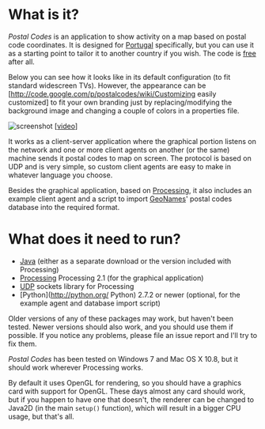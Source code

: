 What is it?
========

_Postal Codes_ is an application to show activity on a map based on postal code coordinates. It is designed for [Portugal](http://en.wikipedia.org/wiki/Portugal) specifically, but you can use it as a starting point to tailor it to another country if you wish. The code is [free](http://www.opensource.org/licenses/mit-license.php) after all.

Below you can see how it looks like in its default configuration (to fit standard widescreen TVs). However, the appearance can be [http://code.google.com/p/postalcodes/wiki/Customizing easily customized] to fit your own branding just by replacing/modifying the background image and changing a couple of colors in a properties file.

![screenshot](http://www.carlos-rodrigues.com/projects/postalcodes/postalcodes.jpg)
[[video](http://www.youtube.com/watch?v=0PTb9AgNhrE)]

It works as a client-server application where the graphical portion listens on the network and one or more client agents on another (or the same) machine sends it postal codes to map on screen. The protocol is based on UDP and is very simple, so custom client agents are easy to make in whatever language you choose.

Besides the graphical application, based on [Processing](http://processing.org/), it also includes an example client agent and a script to import [GeoNames](http://www.geonames.org/postal-codes/postal-codes-portugal.html)' postal codes database into the required format.


What does it need to run?
====================

  * [Java](http://www.oracle.com/technetwork/java/) (either as a separate download or the version included with Processing)
  * [Processing](http://processing.org/) Processing 2.1 (for the graphical application)
  * [UDP](http://ubaa.net/shared/processing/udp/) sockets library for Processing
  * [Python](http://python.org/ Python) 2.7.2 or newer (optional, for the example agent and database import script)

Older versions of any of these packages may work, but haven't been tested. Newer versions should also work, and you should use them if possible. If you notice any problems, please file an issue report and I'll try to fix them.

_Postal Codes_ has been tested on Windows 7 and Mac OS X 10.8, but it should work wherever Processing works.

By default it uses OpenGL for rendering, so you should have a graphics card with support for OpenGL. These days almost any card should work, but if you happen to have one that doesn't, the renderer can be changed to Java2D (in the main `setup()` function), which will result in a bigger CPU usage, but that's all.
